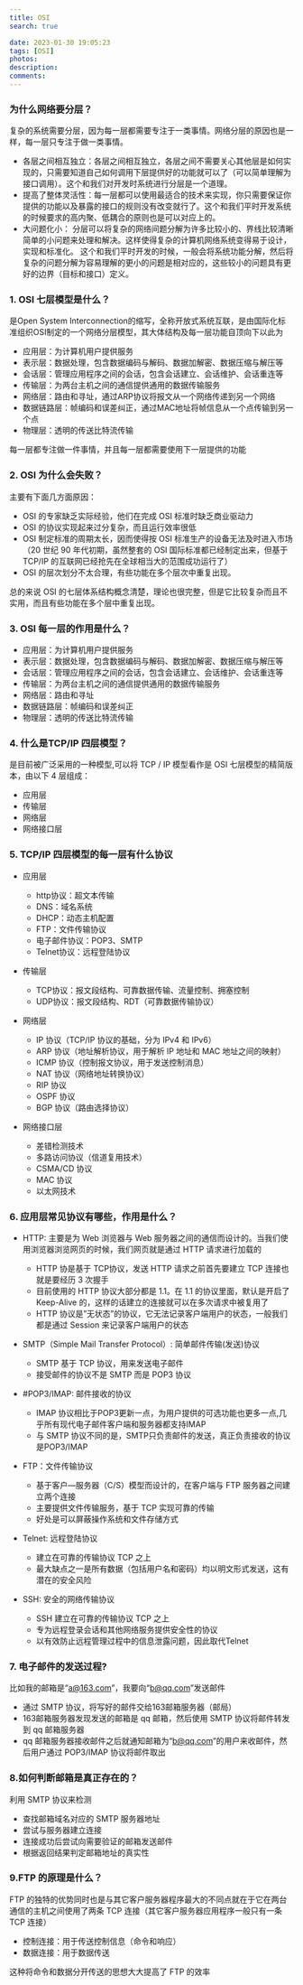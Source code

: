 ```yaml
---
title: OSI
search: true

date: 2023-01-30 19:05:23
tags: [OSI]
photos:
description:
comments:
---
```

### 为什么网络要分层？

复杂的系统需要分层，因为每一层都需要专注于一类事情。网络分层的原因也是一样，每一层只专注于做一类事情。
- 各层之间相互独立：各层之间相互独立，各层之间不需要关心其他层是如何实现的，只需要知道自己如何调用下层提供好的功能就可以了（可以简单理解为接口调用）。这个和我们对开发时系统进行分层是一个道理。
- 提高了整体灵活性：每一层都可以使用最适合的技术来实现，你只需要保证你提供的功能以及暴露的接口的规则没有改变就行了。这个和我们平时开发系统的时候要求的高内聚、低耦合的原则也是可以对应上的。
- 大问题化小： 分层可以将复杂的网络间题分解为许多比较小的、界线比较清晰简单的小问题来处理和解决。这样使得复杂的计算机网络系统变得易于设计，实现和标准化。 这个和我们平时开发的时候，一般会将系统功能分解，然后将复杂的问题分解为容易理解的更小的问题是相对应的，这些较小的问题具有更好的边界（目标和接口）定义。


### 1. OSI 七层模型是什么？
是Open System Interconnection的缩写，全称开放式系统互联，是由国际化标准组织OSI制定的一个网络分层模型，其大体结构及每一层功能自顶向下以此为

- 应用层：为计算机用户提供服务
- 表示层：数据处理，包含数据编码与解码、数据加解密、数据压缩与解压等
- 会话层：管理应用程序之间的会话，包含会话建立、会话维护、会话重连等
- 传输层：为两台主机之间的通信提供通用的数据传输服务
- 网络层：路由和寻址，通过ARP协议将报文从一个网络传递到另一个网络
- 数据链路层：帧编码和误差纠正，通过MAC地址将帧信息从一个点传输到另一个点
- 物理层：透明的传送比特流传输

每一层都专注做一件事情，并且每一层都需要使用下一层提供的功能

### 2. OSI 为什么会失败？

主要有下面几方面原因：
- OSI 的专家缺乏实际经验，他们在完成 OSI 标准时缺乏商业驱动力
- OSI 的协议实现起来过分复杂，而且运行效率很低
- OSI 制定标准的周期太长，因而使得按 OSI 标准生产的设备无法及时进入市场（20 世纪 90 年代初期，虽然整套的 OSI 国际标准都已经制定出来，但基于 TCP/IP 的互联网已经抢先在全球相当大的范围成功运行了）
- OSI 的层次划分不太合理，有些功能在多个层次中重复出现。

总的来说 OSI 的七层体系结构概念清楚，理论也很完整，但是它比较复杂而且不实用，而且有些功能在多个层中重复出现。

### 3. OSI 每一层的作用是什么？

- 应用层：为计算机用户提供服务
- 表示层：数据处理，包含数据编码与解码、数据加解密、数据压缩与解压等
- 会话层：管理应用程序之间的会话，包含会话建立、会话维护、会话重连等
- 传输层：为两台主机之间的通信提供通用的数据传输服务
- 网络层：路由和寻址
- 数据链路层：帧编码和误差纠正
- 物理层：透明的传送比特流传输

### 4. 什么是TCP/IP 四层模型？

是目前被广泛采用的一种模型,可以将 TCP / IP 模型看作是 OSI 七层模型的精简版本，由以下 4 层组成：

- 应用层
- 传输层
- 网络层
- 网络接口层

### 5. TCP/IP 四层模型的每一层有什么协议

- 应用层
  - http协议：超文本传输
  - DNS：域名系统
  - DHCP：动态主机配置
  - FTP：文件传输协议
  - 电子邮件协议：POP3、SMTP
  - Telnet协议：远程登陆协议
- 传输层
  - TCP协议：报文段结构、可靠数据传输、流量控制、拥塞控制
  - UDP协议：报文段结构、RDT（可靠数据传输协议）
- 网络层
  - IP 协议（TCP/IP 协议的基础，分为 IPv4 和 IPv6）
  - ARP 协议（地址解析协议，用于解析 IP 地址和 MAC 地址之间的映射）
  - ICMP 协议（控制报文协议，用于发送控制消息）
  - NAT 协议（网络地址转换协议）
  - RIP 协议
  - OSPF 协议
  - BGP 协议（路由选择协议）

- 网络接口层
  - 差错检测技术
  - 多路访问协议（信道复用技术）
  - CSMA/CD 协议
  - MAC 协议
  - 以太网技术

### 6. 应用层常见协议有哪些，作用是什么？

- HTTP: 主要是为 Web 浏览器与 Web 服务器之间的通信而设计的。当我们使用浏览器浏览网页的时候，我们网页就是通过 HTTP 请求进行加载的
  - HTTP 协是基于 TCP协议，发送 HTTP 请求之前首先要建立 TCP 连接也就是要经历 3 次握手
  - 目前使用的 HTTP 协议大部分都是 1.1。在 1.1 的协议里面，默认是开启了 Keep-Alive 的，这样的话建立的连接就可以在多次请求中被复用了
  - HTTP 协议是”无状态”的协议，它无法记录客户端用户的状态，一般我们都是通过 Session 来记录客户端用户的状态

- SMTP（Simple Mail Transfer Protocol）: 简单邮件传输(发送)协议
  - SMTP 基于 TCP 协议，用来发送电子邮件
  - 接受邮件的协议不是 SMTP 而是 POP3 协议

- #POP3/IMAP: 邮件接收的协议
  - IMAP 协议相比于POP3更新一点，为用户提供的可选功能也更多一点,几乎所有现代电子邮件客户端和服务器都支持IMAP
  - 与 SMTP 协议不同的是，SMTP只负责邮件的发送，真正负责接收的协议是POP3/IMAP

- FTP：文件传输协议
  - 基于客户—服务器（C/S）模型而设计的，在客户端与 FTP 服务器之间建立两个连接
  - 主要提供文件传输服务，基于 TCP 实现可靠的传输
  - 好处是可以屏蔽操作系统和文件存储方式

- Telnet: 远程登陆协议
  - 建立在可靠的传输协议 TCP 之上
  - 最大缺点之一是所有数据（包括用户名和密码）均以明文形式发送，这有潜在的安全风险

- SSH: 安全的网络传输协议
  - SSH 建立在可靠的传输协议 TCP 之上
  - 专为远程登录会话和其他网络服务提供安全性的协议
  - 以有效防止远程管理过程中的信息泄露问题，因此取代Telnet

### 7. 电子邮件的发送过程?
比如我的邮箱是“a@163.com”，我要向“b@qq.com”发送邮件

- 通过 SMTP 协议，将写好的邮件交给163邮箱服务器（邮局）
- 163邮箱服务器发现发送的邮箱是 qq 邮箱，然后使用 SMTP 协议将邮件转发到 qq 邮箱服务器
- qq 邮箱服务器接收邮件之后就通知邮箱为“b@qq.com”的用户来收邮件，然后用户通过 POP3/IMAP 协议将邮件取出

### 8.如何判断邮箱是真正存在的？
利用 SMTP 协议来检测

- 查找邮箱域名对应的 SMTP 服务器地址
- 尝试与服务器建立连接
- 连接成功后尝试向需要验证的邮箱发送邮件
- 根据返回结果判定邮箱地址的真实性

### 9.FTP 的原理是什么？
FTP 的独特的优势同时也是与其它客户服务器程序最大的不同点就在于它在两台通信的主机之间使用了两条 TCP 连接（其它客户服务器应用程序一般只有一条 TCP 连接）

- 控制连接：用于传送控制信息（命令和响应）
- 数据连接：用于数据传送

这种将命令和数据分开传送的思想大大提高了 FTP 的效率
